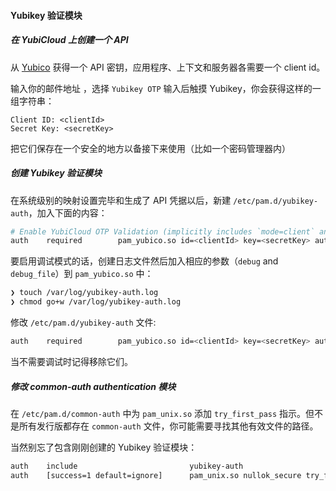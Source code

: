 #### Yubikey 验证模块

##### 在 YubiCloud 上创建一个 API 

从 [Yubico](https://upgrade.yubico.com/getapikey/) 获得一个 API 密钥，应用程序、上下文和服务器各需要一个 client id。

输入你的邮件地址 ，选择 `Yubikey OTP` 输入后触摸 Yubikey，你会获得这样的一组字符串：

```
Client ID: <clientId>
Secret Key: <secretKey>
```

把它们保存在一个安全的地方以备接下来使用（比如一个密码管理器内）

##### 创建 Yubikey 验证模块

在系统级别的映射设置完毕和生成了 API 凭据以后，新建 `/etc/pam.d/yubikey-auth`，加入下面的内容：

```sh
# Enable YubiCloud OTP Validation (implicitly includes `mode=client` and the default validation `urllist`).
auth    required        pam_yubico.so id=<clientId> key=<secretKey> authfile=/etc/yubikeys
```

要启用调试模式的话，创建日志文件然后加入相应的参数（`debug` and `debug_file`）到 `pam_yubico.so` 中：

```sh
❯ touch /var/log/yubikey-auth.log
❯ chmod go+w /var/log/yubikey-auth.log
```

修改 `/etc/pam.d/yubikey-auth` 文件:

```sh
auth    required        pam_yubico.so id=<clientId> key=<secretKey> authfile=/etc/yubikeys debug debug_file=/var/log/yubikey-auth.log
```

当不需要调试时记得移除它们。

##### 修改 _common-auth_ authentication 模块

在 `/etc/pam.d/common-auth` 中为 `pam_unix.so` 添加 `try_first_pass` 指示。但不是所有发行版都存在 `common-auth` 文件，你可能需要寻找其他有效文件的路径。

当然别忘了包含刚刚创建的 Yubikey 验证模块：

```sh
auth    include                         yubikey-auth
auth    [success=1 default=ignore]      pam_unix.so nullok_secure try_first_pass
```
